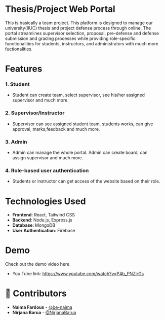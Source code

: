 # Thesis/Project Web Portal

This is basically a team project. This platform is designed to manage our university(IIUC) thesis and project defense process through online. The portal streamlines supervisor selection, proposal, pre-defense and defense submission and grading processes while providing role-specific functionalities for students, instructors, and administrators with much more fuctionalities. 

# Features
### 1. **Student** 
- Student can create team, select supervisor, see his/her assigned supervisor and much more.
### 2. **Supervisor/Instructor** 
- Supervisor can see assigned student team, students works, can give approval, marks,feedback and much more.
### 3. **Admin** 
- Admin can manage the whole portal. Admin can create board, can assign supervisor and much more.
### 4. **Role-based user authentication** 
- Students or Instructor can get access of the website based on their role.

# Technologies Used
- **Frontend**: React, Tailwind CSS  
- **Backend**: Node.js, Express.js
- **Database**: MongoDB
- **User Authentication**: Firebase

# Demo
Check out the demo video here.
- You Tube link: https://www.youtube.com/watch?v=P4b_PNZirGs

# 👥 Contributors

- **Naima Fardous** - [@be-naima](https://github.com/be-naima)
- **Nirjana Barua** - [@NirjanaBarua](https://github.com/NirjanaBarua)
